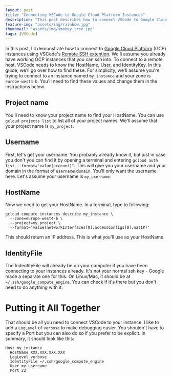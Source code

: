 ```yaml
---
layout: post
title: "Connecting VSCode to Google Cloud Platform Instances"
description: "This post describes how to connect VSCode to Google Cloud Platform instances"
feature-img: "assets/img/rainbow.jpg"
thumbnail: "assets/img/smokey_tree.jpg"
tags: [VSCode]
---
```



In this post, I'll demonstrate how to connect to [Google Cloud Platform](https://cloud.google.com/) (GCP) instances using VSCode's [Remote SSH extention](https://marketplace.visualstudio.com/items?itemName=ms-vscode-remote.remote-ssh). We'll assume you already have working GCP instances that you can ssh into. To connect to a remote host, VSCode needs to know the HostName, User, and IdentityKey. In this guide, we'll go over how to find these. For simplicity, we'll assume you're trying to connect to an instance named `my_instance` and your zone is `europe-west4-b`. You'll need to find these values and change them in the instructions below.

## Project name

You'll need to know your project name to find your HostName. You can use `gcloud projects list` to list all of your project names. We'll assume that your project name is `my_project`.

## Username

First, let's get your username. You probably already know it, but just in case you don't you can find it by opening a terminal and entering `gcloud auth list --format="value(account)"`. This will give you your username and your domain in the format of `username@domain`. You'll only want the username here. Let's assume your username is `my_username`.

## HostName

Now we need to get your HostName. In a terminal, type to following: 
```
gcloud compute instances describe my_instance \
  --zone=europe-west4-b \
  --project=my_project \
  --format='value(networkInterfaces[0].accessConfigs[0].natIP)'
```

This should return an IP address. This is what you'll use as your HostName.

## IdentityFile

The IndentityFile will already be on your computer if you have been connecting to your instances already. It's not your normal ssh key - Google made a separate one for this. On Linux/Mac, it should be at `~/.ssh/google_compute_engine`. You can check if it's there but you don't need to do anything with it.

# Putting it All Together

That should be all you need to connect VSCode to your instance. I like to add a `LogLevel` of `verbose` to make debugging easier. You shouldn't have to specify a Port but you can also do so if you prefer to be explicit. In summary, it should look like this:

```
Host my_instance
  HostName XXX.XXX.XXX.XXX
  LogLevel verbose
  IdentityFile ~/.ssh/google_compute_engine
  User my_username
  Port 22
```
